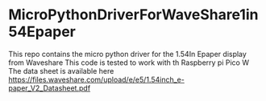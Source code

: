 # MicroPythonDriverForWaveShare1in54Epaper
This repo contains the micro python driver for the 1.54In Epaper display from Waveshare
This code is tested to work with th Raspberry pi Pico W
The data sheet is available here https://files.waveshare.com/upload/e/e5/1.54inch_e-paper_V2_Datasheet.pdf